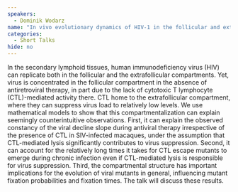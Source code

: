 ```yaml
---
speakers:
  - Dominik Wodarz
name: "In vivo evolutionary dynamics of HIV-1 in the follicular and extra-follicular compartments of the lymphoid tissues"
categories:
  - Short Talks
hide: no
---
```

In the secondary lymphoid tissues, human immunodeficiency virus (HIV) can replicate both in the follicular and the extrafollicular compartments. Yet, virus is concentrated in the follicular compartment in the absence of antiretroviral therapy, in part due to the lack of cytotoxic T lymphocyte (CTL)-mediated activity there. CTL home to the extrafollicular compartment, where they can suppress virus load to relatively low levels. We use mathematical models to show that this compartmentalization can explain seemingly counterintuitive observations. First, it can explain the observed constancy of the viral decline slope during antiviral therapy irrespective of the presence of CTL in SIV-infected macaques, under the assumption that CTL-mediated lysis significantly contributes to virus suppression. Second, it can account for the relatively long times it takes for CTL escape mutants to emerge during chronic infection even if CTL-mediated lysis is responsible for virus suppression. Third, the compartmental structure has important implications for the evolution of viral mutants in general, influencing mutant fixation probabilities and fixation times. The talk will discuss these results.  
